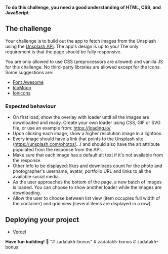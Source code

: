 **To do this challenge, you need a good understanding of HTML, CSS, and JavaScript.**

## The challenge

Your challenge is to build out the app to fetch images from the Unsplash using the [Unsplash API](https://unsplash.com/documentation). The app's design is up to you! The only requirement is that the page should be fully responsive.

You are only allowed to use CSS (preprocessors are allowed) and vanilla JS for this challenge. No third-party libraries are allowed except for the icons. Some suggestions are:

- [Font Awesome](https://fontawesome.com)
- [IcoMoon](https://icomoon.io)
- [Ionicons](https://ionicons.com)

### Expected behaviour

- On first load, show the overlay with loader until all the images are downloaded and ready. Create your own loader using CSS, GIF or SVG file, or use an example from: https://loading.io/
- Upon clicking each image, show a higher resolution image in a lightbox.
- Every image should have a link that points to the Unsplash site (https://unsplash.com/photos/...) and should also have the alt attribute populated from the response from the API.
- Make sure that each image has a default alt text if it's not available from the response.
- Other info to be displayed: likes and downloads count for the photo and photographer's username, avatar, portfolio URL and links to all the available social media.
- As the user approaches the bottom of the page, a new batch of images is loaded. You can choose to show another loader while the images are downloading.
- Allow the user to choose between list view (item occupies full width of the container) and grid view (several items are displayed in a row).

## Deploying your project

- [Vercel](https://vercel.com/)

**Have fun building!** 🚀
"# zadatak5-bonus" 
#   z a d a t a k 5 - b o n u s  
 #   z a d a t a k 5 - b o n u s  
 
